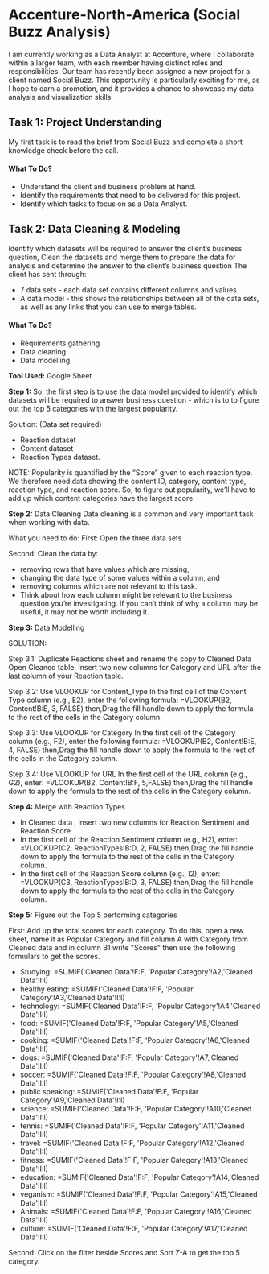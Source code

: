 # Accenture-North-America (Social Buzz Analysis)
I am currently working as a Data Analyst at Accenture, where I collaborate within a larger team, with each member having distinct roles and responsibilities. Our team has recently been assigned a new project for a client named Social Buzz. This opportunity is particularly exciting for me, as I hope to earn a promotion, and it provides a chance to showcase my data analysis and visualization skills.

## Task 1: Project Understanding
My first task is to read the brief from Social Buzz and complete a short knowledge check before the call. 

####  What To Do?
- Understand the client and business problem at hand.
- Identify the requirements that need to be delivered for this project.
- Identify which tasks to focus on as a Data Analyst.


## Task 2: Data Cleaning & Modeling
Identify which datasets will be required to answer the client’s business question, Clean the datasets and merge them to prepare the data for analysis and determine the answer to the client’s business question
The client has sent through:
- 7 data sets - each data set contains different columns and values
- A data model - this shows the relationships between all of the data sets, as well as any links that you can use to merge tables.

 ####  What To Do?
- Requirements gathering
- Data cleaning
- Data modelling

**Tool Used:** Google Sheet

**Step 1:** So, the first step is to use the  data model provided to identify which datasets will be required to answer business question - which is to to figure out the top 5 categories with the largest popularity.

Solution: (Data set required)
- Reaction dataset
- Content dataset
- Reaction Types dataset.

NOTE: Popularity is quantified by the “Score” given to each reaction type. We therefore need data showing the content ID, category, content type, reaction type, and reaction score. So, to figure out popularity, we’ll have to add up which content categories have the largest score.

**Step 2:** Data Cleaning
Data cleaning is a common and very important task when working with data.

What you need to do:
First: Open the three data sets

Second: Clean the data by:
- removing rows that have values which are missing,
- changing the data type of some values within a column, and
- removing columns which are not relevant to this task.
- Think about how each column might be relevant to the business question you’re investigating. If you can’t think of why a column may be useful, it may not be worth including it.

**Step 3:** Data Modelling

SOLUTION:

Step 3.1: Duplicate Reactions sheet and rename the copy to Cleaned Data
Open Cleaned table.
Insert two new columns for Category and URL after the last column of your Reaction table.

Step 3.2: Use VLOOKUP for Content_Type
In the first cell of the Content Type column (e.g., E2), enter the following formula: =VLOOKUP(B2, Content!B:E, 3, FALSE) then,Drag the fill handle down to apply the formula to the rest of the cells in the Category column.

Step 3.3: Use VLOOKUP for Category
In the first cell of the Category column (e.g., F2), enter the following formula: =VLOOKUP(B2, Content!B:E, 4, FALSE) then,Drag the fill handle down to apply the formula to the rest of the cells in the Category column.

Step 3.4: Use VLOOKUP for URL
In the first cell of the URL column (e.g., G2), enter: =VLOOKUP(B2, Content!B:F, 5,FALSE) then,Drag the fill handle down to apply the formula to the rest of the cells in the Category column.

**Step 4:** Merge with Reaction Types
- In Cleaned data , insert two new columns for Reaction Sentiment and Reaction Score
- In the first cell of the Reaction Sentiment column (e.g., H2), enter: =VLOOKUP(C2, ReactionTypes!B:D, 2, FALSE) then,Drag the fill handle down to apply the formula to the rest of the cells in the Category column.
- In the first cell of the Reaction Score column (e.g., I2), enter: =VLOOKUP(C3, ReactionTypes!B:D, 3, FALSE) then,Drag the fill handle down to apply the formula to the rest of the cells in the Category column.

**Step 5:**  Figure out the Top 5 performing categories

First: Add up the total scores for each category. To do this, open a new sheet, name it as Popular Category and fill column A with Category from Cleaned data and in column B1 write "Scores" then use the following formulars to get the scores.
- Studying: =SUMIF('Cleaned Data'!F:F, 'Popular Category'!A2,'Cleaned Data'!I:I)
- healthy eating: =SUMIF('Cleaned Data'!F:F, 'Popular Category'!A3,'Cleaned Data'!I:I)
- technology: =SUMIF('Cleaned Data'!F:F, 'Popular Category'!A4,'Cleaned Data'!I:I)
- food: =SUMIF('Cleaned Data'!F:F, 'Popular Category'!A5,'Cleaned Data'!I:I)
- cooking: =SUMIF('Cleaned Data'!F:F, 'Popular Category'!A6,'Cleaned Data'!I:I)
- dogs: =SUMIF('Cleaned Data'!F:F, 'Popular Category'!A7,'Cleaned Data'!I:I)
- soccer: =SUMIF('Cleaned Data'!F:F, 'Popular Category'!A8,'Cleaned Data'!I:I)
- public speaking: =SUMIF('Cleaned Data'!F:F, 'Popular Category'!A9,'Cleaned Data'!I:I)
- science: =SUMIF('Cleaned Data'!F:F, 'Popular Category'!A10,'Cleaned Data'!I:I)
- tennis: =SUMIF('Cleaned Data'!F:F, 'Popular Category'!A11,'Cleaned Data'!I:I)
- travel: =SUMIF('Cleaned Data'!F:F, 'Popular Category'!A12,'Cleaned Data'!I:I)
- fitness: =SUMIF('Cleaned Data'!F:F, 'Popular Category'!A13,'Cleaned Data'!I:I)
- education: =SUMIF('Cleaned Data'!F:F, 'Popular Category'!A14,'Cleaned Data'!I:I)
- veganism: =SUMIF('Cleaned Data'!F:F, 'Popular Category'!A15,'Cleaned Data'!I:I)
- Animals: =SUMIF('Cleaned Data'!F:F, 'Popular Category'!A16,'Cleaned Data'!I:I)
- culture: =SUMIF('Cleaned Data'!F:F, 'Popular Category'!A17,'Cleaned Data'!I:I)

Second: Click on the filter beside Scores and Sort Z-A to get the top 5 category.




